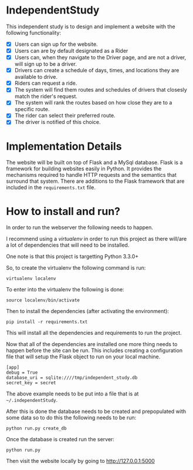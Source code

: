IndependentStudy
================

This independent study is to design and implement a website with the following functionality:
- [x] Users can sign up for the website.
- [x] Users can are by default designated as a Rider
- [x] Users can, when they navigate to the Driver page, and are not a driver, will sign up to be a driver.
- [x] Drivers can create a schedule of days, times, and locations they are available to drive.
- [x] Riders can request a ride.
- [x] The system will find them routes and schedules of drivers that closesly match the rider's request.
- [x] The system will rank the routes based on how close they are to a specific route.
- [x] The rider can select their preferred route.
- [x] The driver is notified of this choice.

Implementation Details
======================

The website will be built on top of Flask and a MySql database. Flask is a framework for building websites easily in Python.
It provides the mechanisms required to handle HTTP requests and the semantics that surround that system. There are additions
to the Flask framework that are included in the `requirements.txt` file.

How to install and run?
=======================

In order to run the webserver the following needs to happen.

I recommend using a _virtualenv_ in order to run this project as there will/are a lot of dependencies that will need to be
installed.

One note is that this project is targetting Python 3.3.0+

So, to create the virtualenv the following command is run:

    virtualenv localenv

To enter into the virtualenv the following is done:

    source localenv/bin/activate

Then to install the dependencies (after activating the environment):

    pip install -r requirements.txt


This will install all the dependencies and requirements to run the project. 

Now that all of the dependencies are installed one more thing needs to happen before the site can be run. This includes creating a configuration file that 
will setup the Flask object to run on your local machine.

    [app]
    debug = True
    database_uri = sqlite:////tmp/independent_study.db
    secret_key = secret

The above example needs to be put into a file that is at `~/.independentStudy`.

After this is done the database needs to be created and prepopulated with some data so to do this the following needs to be run:

    python run.py create_db

Once the database is created run the server:

    python run.py

Then visit the website locally by going to http://127.0.0.1:5000
